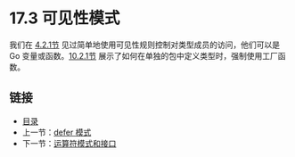 # 17.3 可见性模式

我们在 [4.2.1节](04.2(Go程序的基本结构和要素).md) 见过简单地使用可见性规则控制对类型成员的访问，他们可以是 Go 变量或函数。[10.2.1节](10.2.md) 展示了如何在单独的包中定义类型时，强制使用工厂函数。

## 链接

- [目录](directory.md)
- 上一节：[defer 模式](17.2.md)
- 下一节：[运算符模式和接口](17.4.md)
